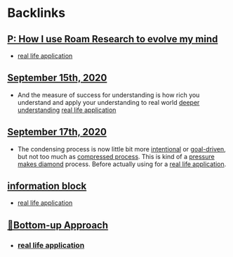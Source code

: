 
# Backlinks
## [P: How I use Roam Research to evolve my mind](<P: How I use Roam Research to evolve my mind.md>)
- [real life application](<real life application.md>)

## [September 15th, 2020](<September 15th, 2020.md>)
- And the measure of success for understanding is how rich you understand and apply your understanding to real world [deeper understanding](<deeper understanding.md>) [real life application](<real life application.md>)

## [September 17th, 2020](<September 17th, 2020.md>)
- The condensing process is now little bit more [intentional](<intentional.md>) or [goal-driven](<goal-driven.md>), but not too much as [compressed process](<compressed process.md>). This is kind of a [pressure makes diamond](<pressure makes diamond.md>) process. Before actually using for a [real life application](<real life application.md>).

## [information block](<information block.md>)
- [real life application](<real life application.md>)

## [🌲Bottom-up Approach](<🌲Bottom-up Approach.md>)
- ### [real life application](<real life application.md>)

